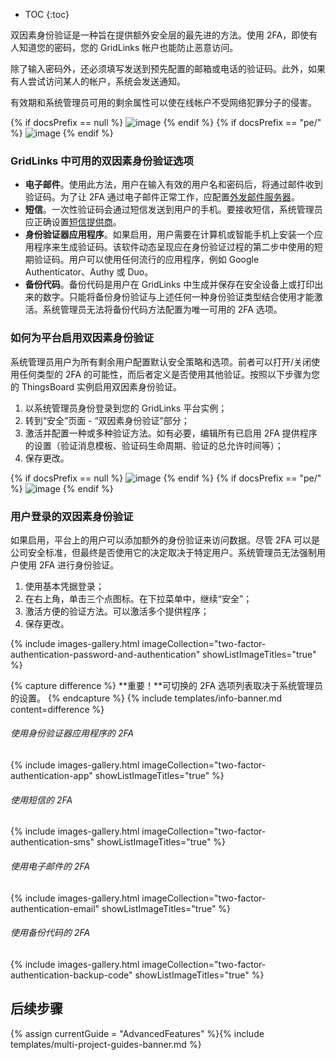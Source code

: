 * TOC
{:toc}

双因素身份验证是一种旨在提供额外安全层的最先进的方法。使用 2FA，即使有人知道您的密码，您的 GridLinks 帐户也能防止恶意访问。

除了输入密码外，还必须填写发送到预先配置的邮箱或电话的验证码。此外，如果有人尝试访问某人的帐户，系统会发送通知。

有效期和系统管理员可用的剩余属性可以使在线帐户不受网络犯罪分子的侵害。

{% if docsPrefix == null %}
![image](/images/user-guide/two-factor-authentication/two-factor-authentication-ce.png)
{% endif %}
{% if docsPrefix == "pe/" %}
![image](/images/user-guide/two-factor-authentication/two-factor-authentication-pe.png)
{% endif %}

### GridLinks 中可用的双因素身份验证选项

- **电子邮件**。使用此方法，用户在输入有效的用户名和密码后，将通过邮件收到验证码。为了让 2FA 通过电子邮件正常工作，应配置[外发邮件服务器](/docs/user-guide/ui/mail-settings/)。
- **短信**。一次性验证码会通过短信发送到用户的手机。要接收短信，系统管理员应正确设置[短信提供商](/docs/user-guide/ui/sms-provider-settings/)。
- **身份验证器应用程序**。如果启用，用户需要在计算机或智能手机上安装一个应用程序来生成验证码。该软件动态呈现应在身份验证过程的第二步中使用的短期验证码。用户可以使用任何流行的应用程序，例如 Google Authenticator、Authy 或 Duo。
- **备份代码**。备份代码是用户在 GridLinks 中生成并保存在安全设备上或打印出来的数字。只能将备份身份验证与上述任何一种身份验证类型结合使用才能激活。系统管理员无法将备份代码方法配置为唯一可用的 2FA 选项。

### 如何为平台启用双因素身份验证

系统管理员用户为所有剩余用户配置默认安全策略和选项。前者可以打开/关闭使用任何类型的 2FA 的可能性，而后者定义是否使用其他验证。按照以下步骤为您的 ThingsBoard 实例启用双因素身份验证。

1. 以系统管理员身份登录到您的 GridLinks 平台实例；
2. 转到“安全”页面 - “双因素身份验证”部分；
3. 激活并配置一种或多种验证方法。如有必要，编辑所有已启用 2FA 提供程序的设置（验证消息模板、验证码生命周期、验证的总允许时间等）；
4. 保存更改。

{% if docsPrefix == null %}
![image](/images/user-guide/two-factor-authentication/two-factor-authentication-sysadmin-ce.png)
{% endif %}
{% if docsPrefix == "pe/" %}
![image](/images/user-guide/two-factor-authentication/two-factor-authentication-sysadmin-pe.png)
{% endif %}

### 用户登录的双因素身份验证

如果启用，平台上的用户可以添加额外的身份验证来访问数据。尽管 2FA 可以是公司安全标准，但最终是否使用它的决定取决于特定用户。系统管理员无法强制用户使用 2FA 进行身份验证。

1. 使用基本凭据登录；
2. 在右上角，单击三个点图标。在下拉菜单中，继续“安全”；
3. 激活方便的验证方法。可以激活多个提供程序；
4. 保存更改。

{% include images-gallery.html imageCollection="two-factor-authentication-password-and-authentication" showListImageTitles="true" %}

{% capture difference %}
**重要！**可切换的 2FA 选项列表取决于系统管理员的设置。
{% endcapture %}
{% include templates/info-banner.md content=difference %}

###### 使用身份验证器应用程序的 2FA

{% include images-gallery.html imageCollection="two-factor-authentication-app" showListImageTitles="true" %}

###### 使用短信的 2FA

{% include images-gallery.html imageCollection="two-factor-authentication-sms" showListImageTitles="true" %}

###### 使用电子邮件的 2FA

{% include images-gallery.html imageCollection="two-factor-authentication-email" showListImageTitles="true" %}

###### 使用备份代码的 2FA

{% include images-gallery.html imageCollection="two-factor-authentication-backup-code" showListImageTitles="true" %}

## 后续步骤

{% assign currentGuide = "AdvancedFeatures" %}{% include templates/multi-project-guides-banner.md %}